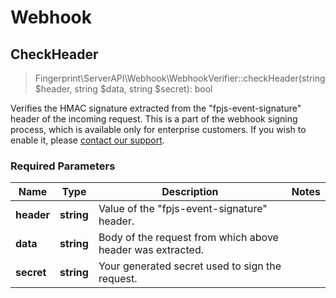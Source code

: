 # Webhook

## **CheckHeader**

> Fingerprint\ServerAPI\Webhook\WebhookVerifier::checkHeader(string $header, string $data, string $secret): bool

Verifies the HMAC signature extracted from the "fpjs-event-signature" header of the incoming request. This is a part of the webhook signing process, which is available only for enterprise customers.
If you wish to enable it, please [contact our support](https://fingerprint.com/support).

### Required Parameters

| Name       | Type       | Description                                                | Notes |
|------------|------------|------------------------------------------------------------|-------|
| **header** | **string** | Value of the "fpjs-event-signature" header.                |       |
| **data**   | **string** | Body of the request from which above header was extracted. |       | 
| **secret** | **string** | Your generated secret used to sign the request.            |       | 

